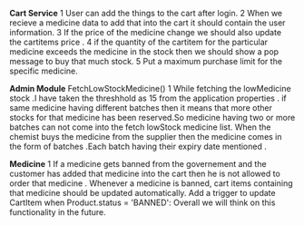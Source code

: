 **Cart Service**
1 User can add the things to the cart after login.
2 When we recieve a medicine data to add that into the cart it should contain the user information.
3 If the price of the medicine change we should also update the cartitems price .
4 if the quantity of the cartitem for the particular medicine exceeds the medicine in the stock then we should show 
  a pop message to buy that much stock.
5 Put a maximum purchase limit for the specific medicine.

**Admin Module**
FetchLowStockMedicine()
1 While fetching the lowMedicine stock .I have taken the threshhold as 15 from the application properties .
  if same medicine having different batches then it means that more other stocks for that medicine has been reserved.So medicine having two or more batches can not come into 
  the fetch lowStock medicine list.
  When the chemist buys the medicine from the supplier then the medicine comes in the form of batches .Each batch having their expiry date mentioned .

  **Medicine**
  1 If a medicine gets banned from the governement and the customer has added that medicine into the cart then he is not allowed to order that medicine .
    Whenever a medicine is banned, cart items containing that medicine should be updated automatically.
    Add a trigger to update CartItem when Product.status = 'BANNED':
    Overall we will think on this functionality in the future.

